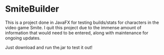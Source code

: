 # SmiteBuilder

This is a project done in JavaFX for testing builds/stats for characters in the video game Smite. I quit this project due to the immense amount of information that would need to be entered, along with maintenance for ongoing updates.

Just download and run the.jar to test it out!
